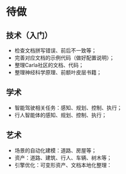 # 待做

## 技术（入门）
* 检查文档拼写错误、前后不一致等；
* 完善对应文档的示例代码（做好配置说明）；
* 整理Carla社区的文档、代码；
* 整理神经科学原理、前额叶皮层书籍；

## 学术
* 智能驾驶相关任务：感知、规划、控制、执行；
* 行人智能体的感知、规划、控制、执行；

## 艺术
* 场景的自动化建模：道路、房屋等；
* 资产：道路、建筑、行人、车辆、树木等；
* 引擎优化：可变形资产、文档本地化整理：


